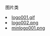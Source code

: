 图片类
<li><a href="https://gulixxx.github.io/image/logo001.gif" target="_blank">logo001.gif</a></li>
<li><a href="https://gulixxx.github.io/image/logo002.png" target="_blank">logo002.png</a></li>
<li><a href="https://gulixxx.github.io/image/minlogo001.png" target="_blank">minlogo001.png</a></li>
